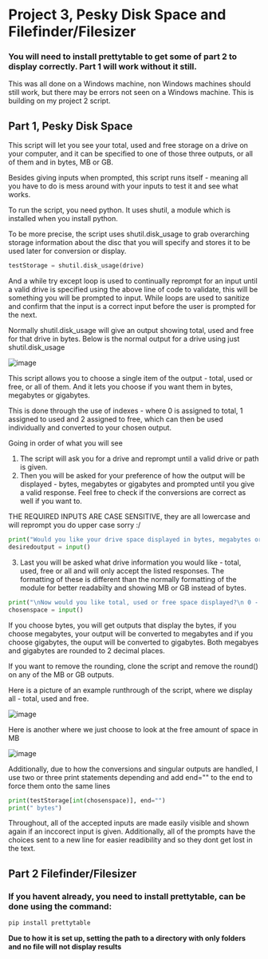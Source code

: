 # Project 3, Pesky Disk Space and Filefinder/Filesizer

### **You will need to install prettytable to get some of part 2 to display correctly. Part 1 will work without it still.**

This was all done on a Windows machine, non Windows machines should still work, but there may be errors not seen on a Windows machine.
This is building on my project 2 script.

## Part 1, Pesky Disk Space

This script will let you see your total, used and free storage on a drive on your computer, and it can be specified to one of those three outputs, or all of them and in bytes, MB or GB.

Besides giving inputs when prompted, this script runs itself - meaning all you have to do is mess around with your inputs to test it and see what works. 

To run the script, you need python. It uses shutil, a module which is installed when you install python.

To be more precise, the script uses shutil.disk_usage to grab overarching storage information about the disc that you will specify and stores it to be used later for conversion or display.

```python
testStorage = shutil.disk_usage(drive)
```
And a while try except loop is used to continually reprompt for an input until a valid drive is specified using the above line of code to validate, this will be something you will be prompted to input. While loops are used to sanitize and confirm that the input is a correct input before the user is prompted for the next.


Normally shutil.disk_usage will give an output showing total, used and free for that drive in bytes. Below is the normal output for a drive using just shutil.disk_usage

![image](https://user-images.githubusercontent.com/111792039/198922639-6f872665-9895-4358-adc3-b494280892f9.png)

This script allows you to choose a single item of the output - total, used or free, or all of them. And it lets you choose if you want them in bytes, megabytes or gigabytes.

This is done through the use of indexes - where 0 is assigned to total, 1 assigned to used and 2 assigned to free, which can then be used individually and converted to your chosen output.

Going in order of what you will see
1. The script will ask you for a drive and reprompt until a valid drive or path is given.
2. Then you will be asked for your preference of how the output will be displayed - bytes, megabytes or gigabytes and prompted until you give a valid response. Feel free to check if the conversions are correct as well if you want to.

THE REQUIRED INPUTS ARE CASE SENSITIVE, they are all lowercase and will reprompt you do upper case sorry :/

```python
print("Would you like your drive space displayed in bytes, megabytes or gigabytes? \n by - for bytes \n mb - for megabytes \n gb - for gigabytes")
desiredoutput = input()
```

3. Last you will be asked what drive information you would like - total, used, free or all and will only accept the listed responses. The formatting of these is different than the normally formatting of the module for better readabilty and showing MB or GB instead of bytes.

```python
print("\nNow would you like total, used or free space displayed?\n 0 - for total \n 1 - for used \n 2 - for free \n 4 - to display all")
chosenspace = input()
```
If you choose bytes, you will get outputs that display the bytes, if you choose megabytes, your output will be converted to megabytes and if you choose gigabytes, the ouput will be converted to gigabytes. Both megabyes and gigabytes are rounded to 2 decimal places.

If you want to remove the rounding, clone the script and remove the round() on any of the MB or GB outputs.

Here is a picture of an example runthrough of the script, where we display all - total, used and free.

![image](https://user-images.githubusercontent.com/111792039/198923389-787a616e-1275-4faa-bc86-9091b32c2f23.png)

Here is another where we just choose to look at the free amount of space in MB

![image](https://user-images.githubusercontent.com/111792039/198923593-b00583fa-c39c-4ae9-8c35-9d3e2cd75b15.png)


Additionally, due to how the conversions and singular outputs are handled, I use two or three print statements depending and add end="" to the end to force them onto the same lines

```python
print(testStorage[int(chosenspace)], end="")
print(" bytes")
```

  Throughout, all of the accepted inputs are made easily visible and shown again if an inccorect input is given. Additionally, all of the prompts have the choices sent to a new line for easier readibility and so they dont get lost in the text.


## Part 2 Filefinder/Filesizer

### If you havent already, you need to install prettytable, can be done using the command: 
```python
pip install prettytable
```

**Due to how it is set up, setting the path to a directory with only folders and no file will not display results**

